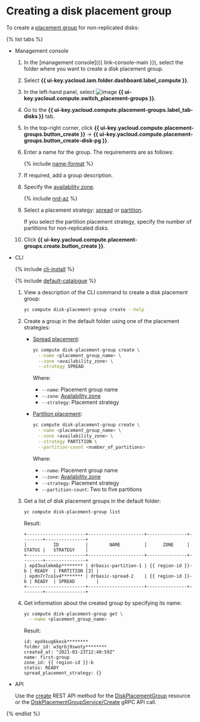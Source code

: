 # Creating a disk placement group

To create a [placement group](../../concepts/disk-placement-group.md) for non-replicated disks:

{% list tabs %}

- Management console

   1. In the [management console]({{ link-console-main }}), select the folder where you want to create a disk placement group.
   1. Select **{{ ui-key.yacloud.iam.folder.dashboard.label_compute }}**.
   1. In the left-hand panel, select ![image](../../../_assets/compute/group-placement-pic.svg) **{{ ui-key.yacloud.compute.switch_placement-groups }}**.
   1. Go to the **{{ ui-key.yacloud.compute.placement-groups.label_tab-disks }}** tab.
   1. In the top-right corner, click **{{ ui-key.yacloud.compute.placement-groups.button_create }}** → **{{ ui-key.yacloud.compute.placement-groups.button_create-disk-pg }}**.
   1. Enter a name for the group. The requirements are as follows:

      {% include [name-format](../../../_includes/name-format.md) %}

   1. If required, add a group description.
   1. Specify the [availability zone](../../../overview/concepts/geo-scope.md).

      
      {% include [nrd-az](../../../_includes/compute/nrd-az.md) %}


   1. Select a placement strategy: [spread](../../concepts/disk-placement-group.md#spread) or [partition](../../concepts/disk-placement-group.md#partition).

      If you select the partition placement strategy, specify the number of partitions for non-replicated disks.

   1. Click **{{ ui-key.yacloud.compute.placement-groups.create.button_create }}**.

- CLI

   {% include [cli-install](../../../_includes/cli-install.md) %}

   {% include [default-catalogue](../../../_includes/default-catalogue.md) %}

   1. View a description of the CLI command to create a disk placement group:

      ```bash
      yc compute disk-placement-group create --help
      ```

   1. Create a group in the default folder using one of the placement strategies:
      * [Spread placement](../../concepts/disk-placement-group.md#spread):

         ```bash
         yc compute disk-placement-group create \
           --name <placement_group_name> \
           --zone <availability_zone> \
           --strategy SPREAD
         ```

         Where:
         * `--name`: Placement group name
         * `--zone`: [Availability zone](../../../overview/concepts/geo-scope.md)
         * `--strategy`: Placement strategy
      * [Partition placement](../../concepts/disk-placement-group.md#partition):

         ```bash
         yc compute disk-placement-group create \
           --name <placement_group_name> \
           --zone <availability_zone> \
           --strategy PARTITION \
           --partition-count <number_of_partitions>
         ```

         Where:
         * `--name`: Placement group name
         * `--zone`: [Availability zone](../../../overview/concepts/geo-scope.md)
         * `--strategy`: Placement strategy
         * `--partition-count`: Two to five partitions

   1. Get a list of disk placement groups in the default folder:

      ```bash
      yc compute disk-placement-group list
      ```

      Result:

      ```text
      +----------------------+---------------------+---------------+--------+---------------+
      |          ID          |        NAME         |      ZONE     | STATUS |   STRATEGY    |
      +----------------------+---------------------+---------------+--------+---------------+
      | epd3oalmkmbp******** | drbasic-partition-1 | {{ region-id }}-b | READY  | PARTITION [3] |
      | epdn7r7co1v4******** | drbasic-spread-2    | {{ region-id }}-b | READY  | SPREAD        |
      +----------------------+---------------------+---------------+--------+---------------+
      ```

   1. Get information about the created group by specifying its name:

      ```bash
      yc compute disk-placement-group get \
        --name <placement_group_name>
      ```

      Result:

      ```text
      id: epd4sug6kesk********
      folder_id: w3qrbj9swoty********
      created_at: "2021-03-23T12:49:59Z"
      name: first-group
      zone_id: {{ region-id }}-b
      status: READY
      spread_placement_strategy: {}
      ```


- API

   Use the [create](../../api-ref/DiskPlacementGroup/create.md) REST API method for the [DiskPlacementGroup](../../api-ref/DiskPlacementGroup/index.md) resource or the [DiskPlacementGroupService/Create](../../api-ref/grpc/disk_placement_group_service.md#Create) gRPC API call.

{% endlist %}
